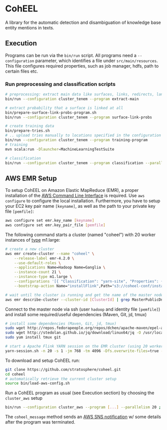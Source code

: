 # CohEEL
A library for the automatic detection and disambiguation of knowledge base entity mentions in texts.

## Execution

Programs can be run via the `bin/run` script.
All programs need a `--configuration` parameter, which identifies a file under `src/main/resources`.
This file configures required properties, such as job manager, hdfs, path to certain files etc.

### Run preprocessing and classification scripts

``` sh
# preprocessing: extract main data like surfaces, links, redirects, language models, etc.
bin/run --configuration cluster_tenem --program extract-main

# extract probability that a surface is linked at all
bin/prepare-surface-link-probs-program.sh
bin/run --configuration cluster_tenem --program surface-link-probs

# create training data
bin/prepare-tries.sh
# .. upload tries manually to locations specified in the configuration
bin/run --configuration cluster_tenem --program training-program
# training
mvn scala:run -Dlauncher=MachineLearningTestSuite

# classification
bin/run --configuration cluster_tenem --program classification --parallelism 10
```

## AWS EMR Setup
To setup CohEEL on Amazon Elastic MapReduce (EMR), a proper installation of the [AWS Command Line Interface](https://aws.amazon.com/cli/) is required. Use `aws configure` to configure the local installation.
Furthermore, you have to setup your EC2 key pair name `[keyname]`, as well as the path to your private key file `[pemfile]`:
``` sh
aws configure set emr.key_name [keyname]
aws configure set emr.key_pair_file [pemfile]
```

The following command starts a cluster (named "coheel") with 20 worker instances of [type](https://aws.amazon.com/ec2/instance-types/) m1.large:
``` sh
# create a new cluster
aws emr create-cluster --name "coheel" \
    --release-label emr-4.2.0 \
    --use-default-roles \
    --applications Name=Hadoop Name=Ganglia \
    --instance-count 21 \
    --instance-type m1.large \
    --configurations '[{ "Classification": "yarn-site", "Properties": { "yarn.nodemanager.resource.cpu-vcores": "1", "yarn.nodemanager.resource.memory-mb": "5120" } }]' \
    --bootstrap-action Name="installFlink",Path="s3://coheel-conf/install-flink-0.10.1.sh"

# wait until the cluster is running and get the name of the master node by executing
aws emr describe-cluster --cluster-id [ClusterId] | grep MasterPublicDnsName | cut -d\" -f4
```

Connect to the master node via ssh (user `hadoop` and identity file `[pemfile]`) and install some required/useful dependencies (Maven, Git, jd, tmux)
``` sh
# install some dependencies (Maven, Git, jd, tmux)
sudo wget http://repos.fedorapeople.org/repos/dchen/apache-maven/epel-apache-maven.repo -O /etc/yum.repos.d/epel-apache-maven.repo && sudo sed -i s/\$releasever/6/g /etc/yum.repos.d/epel-apache-maven.repo && sudo yum install -y apache-maven
sudo wget http://stedolan.github.io/jq/download/linux64/jq -O /usr/local/sbin/jd ; sudo chmod go+x /usr/local/sbin/jd
sudo yum install tmux git

# start a Apache Flink YARN session on the EMR cluster (using 20 workers)
yarn-session.sh -n 20 -s 1 -jm 768 -tm 4096 -Dfs.overwrite-files=true -Dtaskmanager.memory.fraction=0.5
```

To download and setup CohEEL run:
``` sh
git clone https://github.com/stratosphere/coheel.git
cd coheel
# automatically retrieve the current cluster setup
source bin/load-aws-config.sh
```

Run a CohEEL program as usual (see Execution section) by choosing the `cluster_aws` setup
``` sh
bin/run --configuration cluster_aws --program [...] --parallelism 20 ; coheel_message "CohEEL job finished!"
```
The `coheel_message` method sends an [AWS SNS notification](https://aws.amazon.com/sns/) w/ some details after the program was terminated.

